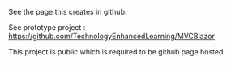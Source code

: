 See the page this creates in github:

See prototype project :
https://github.com/TechnologyEnhancedLearning/MVCBlazor

This project is public which is required to be github page hosted

